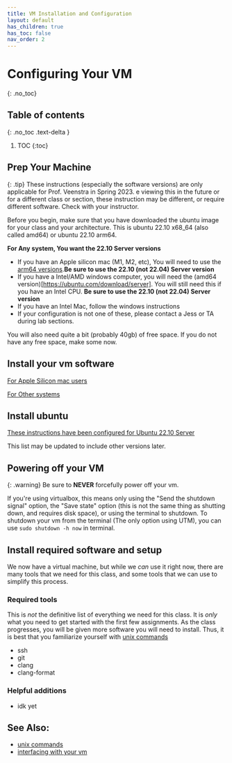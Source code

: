 ```yaml
---
title: VM Installation and Configuration
layout: default
has_children: true
has_toc: false
nav_order: 2
---
```


# Configuring Your VM
{: .no_toc}
## Table of contents
{: .no_toc .text-delta }

1. TOC
{:toc}


## Prep Your Machine

{: .tip} 
These instructions (especially the software versions) are only applicable for Prof. Veenstra in Spring 2023. e viewing this in the future or for a different class or section, these instruction may be different, or require different software. Check with your instructor. 

Before you begin, make sure that you have downloaded the ubuntu image for your class and your architecture. This is ubuntu 22.10 x68_64 (also called amd64) or ubuntu 22.10 arm64. 

**For Any system, You want the 22.10 Server versions**

- If you have an Apple silicon mac (M1, M2, etc), You will need to use the [arm64 versions](https://ubuntu.com/download/server/arm).**Be sure to use the 22.10 (not 22.04) Server version**
- If you have a Intel/AMD windows computer, you will need the (amd64 version)[https://ubuntu.com/download/server]. You will still need this if you have an Intel CPU. **Be sure to use the 22.10 (not 22.04) Server version**
- If you have an Intel Mac, follow the windows instructions
- If your configuration is not one of these, please contact a Jess or TA during lab sections. 

You will also need quite a bit (probably 40gb) of free space. If you do not have any free space, make some now. 

## Install your vm software

[For Apple Silicon mac users](mac)

[For Other systems](windows)


## Install ubuntu

[These instructions have been configured for Ubuntu 22.10 Server](ubuntu_2210server)

This list may be updated to include other versions later. 

## Powering off your VM

{: .warning}
Be sure to **NEVER** forcefully power off your vm. 

If you're using virtualbox, this means only using the "Send the shutdown signal" option, the "Save state" option (this is not the same thing as shutting down, and requires disk space), or using the terminal to shutdown. To shutdown your vm from the terminal (The only option using UTM), you can use `sudo shutdown -h now` in terminal. 

## Install required software and setup

We now have a virtual machine, but while we *can* use it right now, there are many tools that we need for this class, and some tools that we can use to simplify this process. 

### Required tools

This is *not* the definitive list of everything we need for this class. It is *only* what you need to get started with the first few assignments. As the class progresses, you will be given more software you will need to install. Thus, it is best that you familiarize yourself with [unix commands](unix_commands)

- ssh
- git
- clang
- clang-format

### Helpful additions
    
- idk yet

## See Also:

- [unix commands](/13s-wiki/unix_commands)
- [interfacing with your vm](interface)

